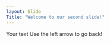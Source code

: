 ```yaml
---
layout: Slide
Title: "Welcome to our second slide!"
---
```

Your text 
Use the left arrow to go back!
